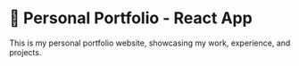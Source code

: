 # 🚀 Personal Portfolio - React App

This is my personal portfolio website, showcasing my work, experience, and projects.
